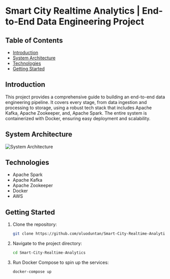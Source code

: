 # Smart City Realtime Analytics | End-to-End Data Engineering Project

## Table of Contents
- [Introduction](#introduction)
- [System Architecture](#system-architecture)
- [Technologies](#technologies)
- [Getting Started](#getting-started)

## Introduction

This project provides a comprehensive guide to building an end-to-end data engineering pipeline. It covers every stage, from data ingestion and processing to storage, using a robust tech stack that includes Apache Kafka, Apache Zookeeper, and, Apache Spark. The entire system is containerized with Docker, ensuring easy deployment and scalability.

## System Architecture

![System Architecture](https://github.com/oluoduntan)


## Technologies
- Apache Spark
- Apache Kafka
- Apache Zookeeper
- Docker
- AWS

## Getting Started

1. Clone the repository:
    ```bash
    git clone https://github.com/oluoduntan/Smart-City-Realtime-Analytics.git
    ```

2. Navigate to the project directory:
    ```bash
    cd Smart-City-Realtime-Analytics
    ```

3. Run Docker Compose to spin up the services:
    ```bash
    docker-compose up
    ```

